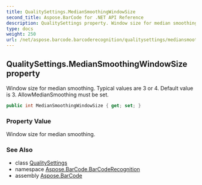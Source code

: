 ```yaml
---
title: QualitySettings.MedianSmoothingWindowSize
second_title: Aspose.BarCode for .NET API Reference
description: QualitySettings property. Window size for median smoothing. Typical values are 3 or 4. Default value is 3. AllowMedianSmoothing must be set
type: docs
weight: 250
url: /net/aspose.barcode.barcoderecognition/qualitysettings/mediansmoothingwindowsize/
---
```

## QualitySettings.MedianSmoothingWindowSize property

Window size for median smoothing. Typical values are 3 or 4. Default value is 3. AllowMedianSmoothing must be set.

```csharp
public int MedianSmoothingWindowSize { get; set; }
```

### Property Value

Window size for median smoothing.

### See Also

* class [QualitySettings](../)
* namespace [Aspose.BarCode.BarCodeRecognition](../../qualitysettings/)
* assembly [Aspose.BarCode](../../../)


